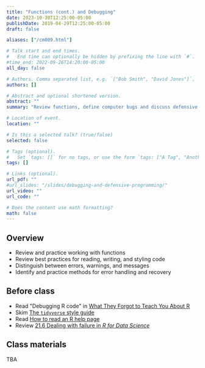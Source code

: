 ```yaml
---
title: "Functions (cont.) and Debugging"
date: 2023-10-30T12:25:00-05:00
publishDate: 2019-04-29T12:25:00-05:00
draft: false

aliases: ["/cm009.html"]

# Talk start and end times.
#   End time can optionally be hidden by prefixing the line with `#`.
#time_end: 2022-09-26T14:20:00-05:00
all_day: false

# Authors. Comma separated list, e.g. `["Bob Smith", "David Jones"]`.
authors: []

# Abstract and optional shortened version.
abstract: ""
summary: "Review functions, define computer bugs and discuss defensive programming tactics."

# Location of event.
location: ""

# Is this a selected talk? (true/false)
selected: false

# Tags (optional).
#   Set `tags: []` for no tags, or use the form `tags: ["A Tag", "Another Tag"]` for one or more tags.
tags: []

# Links (optional).
url_pdf: ""
#url_slides: "/slides/debugging-and-defensive-programming/"
url_video: ""
url_code: ""

# Does the content use math formatting?
math: false
---
```




## Overview

* Review and practice working with functions
* Review best practices for reading, writing, and styling code
* Distinguish between errors, warnings, and messages
* Identify and practice methods for error handling and recovery

<!--
* Interpret function documentation
* Introduce `traceback()` and explain how to read it
-->

## Before class

* Read "Debugging R code" in [What They Forgot to Teach You About R](https://rstats.wtf/debugging-r-code.html)
* Skim [The `tidyverse` style guide](http://style.tidyverse.org/)
* Read [How to read an R help page](http://socviz.co/appendix.html#how-to-read-an-r-help-page)
* Review [21.6 Dealing with failure in *R for Data Science*](http://r4ds.had.co.nz/iteration.html#dealing-with-failure)

## Class materials

TBA

<!--
* [Bugs and styling code](/notes/style-guide/)
* [Debugging and condition handling](/notes/condition-handling/)
* [*Naming things*](http://www2.stat.duke.edu/~rcs46/lectures_2015/01-markdown-git/slides/naming-slides/naming-slides.pdf) - by Jenny Bryan. A concise guide to naming files.
-->
